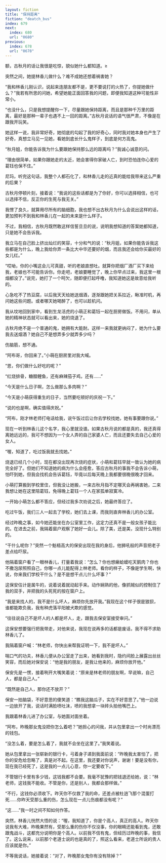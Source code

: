 ```yaml
---
layout: fiction
title: "保持距离"
fiction: "deatch_bus"
index: 679
next:
  index: 680
  url: "0680"
previous:
  index: 678
  url: "0678"
---
```

额，古秋月的话让我很是吃惊，貌似她什么都知道。≥

突然之间，她提林香儿做什么？难不成她还想着祸害她？

“我和林香儿刚认识，说起来连朋友都不是，更不要说打的火热了，你提她做什么？”我若有所思的问她，希望她能正面回答我的问题，即便我知道这种可能性非常小。

“也没什么，只是我想提醒你一下，尽量跟她保持距离，而且是那种千万里的距离，最好是那种一辈子也遇不上一回的距离。”古秋月说话的语气很严肃，不像是在跟我开玩笑。

她这样一说，我非常好奇，她彻底的勾起了我的好奇心，同时我对她本身也产生了好奇，真想立马见一见她，看她到底长什么鬼样子，到底是何方高鬼。

“秋月姐，你能告诉我为什么要跟她保持那么远的距离吗？”我诚心诚意的问。

“理由很简单，如果你跟她走的太近，她会害得你家破人亡，到时恐怕连你心爱的葛钰也保不住。”

尼玛，听完这句话，我整个人都石化了，和林香儿走的近真的能给我带来这么严重的后果？

古秋月停顿片刻，接着说：“我说的这些话都是为了你好，你可以选择相信，也可以选择不信，反正你的生死与我无关。”

我愣了良久，就算用尽所有的脑细胞，我也想不出古秋月为什么会说出这样的话，更加预判不到我和林香儿在一起的未来是什么样子。

不过，我相信，古秋月既然敢这样信誓旦旦的说，说明我想知道的答案她都知道，只是她不会告诉我。

我立马在自己脸上挤出灿烂的笑容，十分和气的说：“秋月姐，如果你能告诉我这些都是为什么，晚上我给你弄一条比大中华还要好的烟，而且我还会给你买最好的女儿红。”

“哎呦，你的小嘴这会儿可真甜，听的老娘直想吐。就算你把烟厂酒厂买下来给我，老娘也不可能告诉你。你走吧，老娘要睡觉了，晚上你早点过来，我这里一根烟都没了。”说完，她打了一个呵欠，随即便打起呼噜，我知道她这是故意给我听的。

心急吃不了热豆腐，以后我天天给她送烟酒，逐渐跟她把关系拉近，瞅准时机，再问她这些问题。或者哪天她喝醉了，也可以趁机问。

我从坟地回到家中，看到生龙活虎的小萌正和葛钰一起在厨房做饭。不用问，单从她的精神状态就可以看出来，她的烧退了。

古秋月绝不是一个普通的鬼，她拥有大能耐。这样一来我就更纳闷了，她为什么要我去送烟酒？她自己不是想弄多少就弄多少吗？

伤脑筋，想不通。

“阿布哥，你回来了。”小萌在厨房里对我大喊。

“恩，你们做什么好吃的呢？”

“红烧排骨，糖醋鲤鱼，还有麻辣茄子鸡，还有……”

“今天是什么日子啊，怎么做那么多肉啊？”

“今天是小萌获得重生的日子，当然要吃顿好的庆祝一下。”

“说的也是啊，确实值得庆祝。”

“阿布，刚才林老师打电话给我，说午饭过后让你去学校找她，她有事要跟你说。”

现在一听到林香儿这个名字，我心里就没谱。如果古秋月说的都是真的，我还真得离她远远的，我可不想因为一个女人弄的自己家婆人亡，而且还要失去自己心爱的女人。

“喔，知道了，吃过饭我就去找她。”

烧退已经几个小时，现在都没出现再次烧的症状，小萌和葛钰早就一致认为她的病完全好了。但她们不知道她的病为什么会痊愈，答应古秋月的事我不会告诉小萌，怕吓到她，但我会找机会告诉葛钰，毕竟以后每天晚上我都要很晚很晚才回来。

小萌打算搬到学校里住，但我没让她搬，一来古秋月指不定哪天会再祸害她，二来我想让她在这里陪葛钰，免得晚上葛钰一个人在家孤单寂寞冷。

一开始小萌怎么都不答应，但经过我多次劝说之后，她最终答应了。

吃过午饭，我们三人一起去了学校，她们去上课，而我则直奔林香儿的办公室。

经过昨晚之事，如今她还能坐在办公室里工作，这定力还真不是一般女孩子能比的。在进去之前，我隔着窗户观察了她好一会儿。除了美，还是美，没现什么特别的。

“干什么呢你？”突然一个魁梧高大的保安出现在我的身后，他狮吼般的声音把老子差点给吓尿。

他隔着窗户看了一眼林香儿，打量着我说：“怎么？你也想癞蛤蟆吃天鹅肉？你也不撒泡尿照照自己，你哪一点儿能配得上林老师。看你的样子，不像是学生啊，快说，你来我们学校干什么？是不是想干点儿什么坏事？”

这保安估计是属牛的，说着说着就动起手来。动作娴熟的他，像抓贼似的控制住了我的双手，并把我的头死死的按在窗户上。

“我是来找人的，我不是什么坏人，麻烦你先放开我。”我现在这个样子很是狼狈，谁都能欺负我，我有种虎落平阳被犬欺的感觉。

“往往说自己不是坏人的人都是坏人，走，跟我去保安室接受审问。”

这保安想要强行把我带走，对他来说，我现在说再多的话都是废话，我不得不求助林香儿了。

我隔着窗户喊：“林老师，你快出来帮我证明一下，我不是坏人。”

喘口气的功夫，林香儿便从办公室走了出来，她看到我时，隐约间脸上展露出丝丝笑容，而后她对保安说：“他是我的朋友，是我让他来的，麻烦你放开他。”

保安先是一愣，接着咧开大嘴笑着说：“原来是林老师的朋友啊，早说嘛，自己人，都是自己人。”

“既然是自己人，那你还不放开？”

保安一拍脑袋，不好意思的傻笑道：“瞧我这脑瓜子，实在不好意思了。”他一边说一边放开了我，说话时满脸喷吐沫，喷的我想拿一块砖头拍他嘴巴上。

我跟着林香儿进了办公室，与她面对面坐着。

“阿布，昨晚那女鬼没把你怎么着吧？”她担心的问我，并从包里拿出一个时尚漂亮的钱包。

“没怎么着，要是怎么着了，我就不会坐在这里了。”我笑着说。

她从包里拿出一张崭新的银行卡，弓着身子递到我面前说：“昨晚我太害怕了，把你的安危给忽略了，真是对不起。在这里，我还要对你说声，谢谢！要是没有你，现在我已经死了，这是我的一点儿心意，你一定要收下。”

不管银行卡里有多少钱，这钱我都不会要。我毫不犹豫的把钱退还给她，说：“林老师，这钱我不能收。不管是你，还是别人，我都会那样做。”

“不行，这钱你必须收下。昨天你不仅救了我的命，还差点被杜逍飞那个混蛋打死……你昨天受那么重的伤，怎么现在一点儿伤痕都没有呢？”

“这……”我一时之间不知如何作答。

突然，林香儿恍然大悟的说：“喔，我知道了，你是个高人，真正的高人。昨天你说我有大难，昨晚果然有，受那么重的伤你不仅没事，你的眼睛还能看到鬼，还敢跟鬼战斗，这都充分说明你是个高人。以前我不信有鬼，但经历过昨晚的事，我信了。这么说来，以前那个老道士说的也是真的了，照这么看来，老道士所说的贵人应该就是你。”

不等我说话，她接着说：“对了，昨晚那女鬼你有没有除掉？”